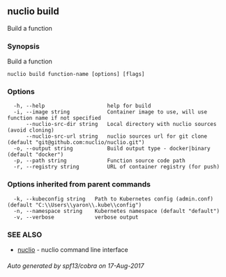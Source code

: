 ## nuclio build

Build a function

### Synopsis


Build a function

```
nuclio build function-name [options] [flags]
```

### Options

```
  -h, --help                    help for build
  -i, --image string            Container image to use, will use function name if not specified
      --nuclio-src-dir string   Local directory with nuclio sources (avoid cloning)
      --nuclio-src-url string   nuclio sources url for git clone (default "git@github.com:nuclio/nuclio.git")
  -o, --output string           Build output type - docker|binary (default "docker")
  -p, --path string             Function source code path
  -r, --registry string         URL of container registry (for push)
```

### Options inherited from parent commands

```
  -k, --kubeconfig string   Path to Kubernetes config (admin.conf) (default "C:\\Users\\yaron\\.kube\\config")
  -n, --namespace string    Kubernetes namespace (default "default")
  -v, --verbose             verbose output
```

### SEE ALSO
* [nuclio](nuclio.md)	 - nuclio command line interface

###### Auto generated by spf13/cobra on 17-Aug-2017
